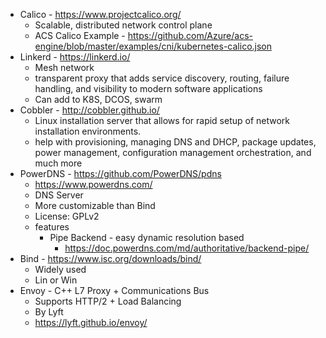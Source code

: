 * Calico - https://www.projectcalico.org/
	* Scalable, distributed network control plane
    * ACS Calico Example - https://github.com/Azure/acs-engine/blob/master/examples/cni/kubernetes-calico.json
* Linkerd - https://linkerd.io/
    * Mesh network 
    * transparent proxy that adds service discovery, routing, failure handling, and visibility to modern software applications
    * Can add to K8S, DCOS, swarm
* Cobbler - http://cobbler.github.io/
    * Linux installation server that allows for rapid setup of network installation environments.
    *  help with provisioning, managing DNS and DHCP, package updates, power management, configuration management orchestration, and much more
* PowerDNS - https://github.com/PowerDNS/pdns
    * https://www.powerdns.com/
    * DNS Server
    * More customizable than Bind
    * License: GPLv2
    * features
        * Pipe Backend - easy dynamic resolution based 
            * https://doc.powerdns.com/md/authoritative/backend-pipe/
* Bind - https://www.isc.org/downloads/bind/
    * Widely used
    * Lin or Win
* Envoy - C++ L7 Proxy + Communications Bus
    * Supports HTTP/2 + Load Balancing
    * By Lyft
    * https://lyft.github.io/envoy/